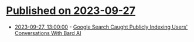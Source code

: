 # [Published on 2023-09-27](index.md)

* [2023-09-27, 13:00:00](https://tech.slashdot.org/story/23/09/27/0235250/google-search-caught-publicly-indexing-users-conversations-with-bard-ai?utm_source=rss1.0mainlinkanon&utm_medium=feed) - [Google Search Caught Publicly Indexing Users' Conversations With Bard AI](https://tech.slashdot.org/story/23/09/27/0235250/google-search-caught-publicly-indexing-users-conversations-with-bard-ai?utm_source=rss1.0mainlinkanon&utm_medium=feed)
